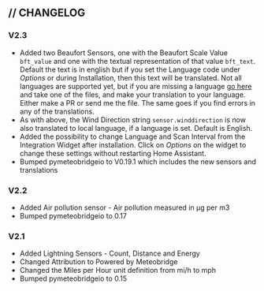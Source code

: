 ## // CHANGELOG

### V2.3

* Added two Beaufort Sensors, one with the Beaufort Scale Value `bft_value` and one with the textual representation of that value `bft_text`. Default the text is in english but if you set the Language code under *Options* or during Installation, then this text will be translated. Not all languages are supported yet, but if you are missing a language [go here](https://github.com/briis/pymeteobridgeio/tree/master/pymeteobridgeio/translations) and take one of the files, and make your translation to your language. Either make a PR or send me the file. The same goes if you find errors in any of the translations.
* As with above, the Wind Direction string `sensor.winddirection` is now also translated to local language, if a language is set. Default is English.
* Added the possibility to change Language and Scan Interval from the Integration Widget after installation. Click on *Options* on the widget to change these settings without restarting Home Assistant.
* Bumped pymeteobridgeio to V0.19.1 which includes the new sensors and translations

### V2.2

* Added Air pollution sensor - Air pollution measured in µg per m3
* Bumped pymeteobridgeio to 0.17

### V2.1

* Added Lightning Sensors - Count, Distance and Energy
* Changed Attribution to Powered by Meteobridge
* Changed the Miles per Hour unit definition from mi/h to mph
* Bumped pymeteobridgeio to 0.15
